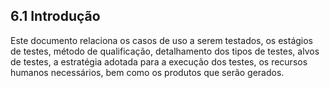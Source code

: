 ## 6.1 Introdução

Este documento relaciona os casos de uso a serem testados, os estágios de testes, método de qualificação, detalhamento dos tipos de testes, alvos de testes, a estratégia adotada para a execução dos testes, os recursos humanos necessários, bem como os produtos que serão gerados.

